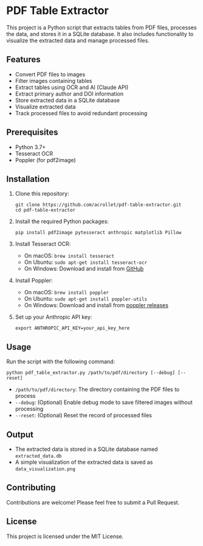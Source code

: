 # PDF Table Extractor

This project is a Python script that extracts tables from PDF files, processes the data, and stores it in a SQLite database. It also includes functionality to visualize the extracted data and manage processed files.

## Features

- Convert PDF files to images
- Filter images containing tables
- Extract tables using OCR and AI (Claude API)
- Extract primary author and DOI information
- Store extracted data in a SQLite database
- Visualize extracted data
- Track processed files to avoid redundant processing

## Prerequisites

- Python 3.7+
- Tesseract OCR
- Poppler (for pdf2image)

## Installation

1. Clone this repository:
   ```
   git clone https://github.com/acrollet/pdf-table-extractor.git
   cd pdf-table-extractor
   ```

2. Install the required Python packages:
   ```
   pip install pdf2image pytesseract anthropic matplotlib Pillow
   ```

3. Install Tesseract OCR:
   - On macOS: `brew install tesseract`
   - On Ubuntu: `sudo apt-get install tesseract-ocr`
   - On Windows: Download and install from [GitHub](https://github.com/UB-Mannheim/tesseract/wiki)

4. Install Poppler:
   - On macOS: `brew install poppler`
   - On Ubuntu: `sudo apt-get install poppler-utils`
   - On Windows: Download and install from [poppler releases](http://blog.alivate.com.au/poppler-windows/)

5. Set up your Anthropic API key:
   ```
   export ANTHROPIC_API_KEY=your_api_key_here
   ```

## Usage

Run the script with the following command:

```
python pdf_table_extractor.py /path/to/pdf/directory [--debug] [--reset]
```

- `/path/to/pdf/directory`: The directory containing the PDF files to process
- `--debug`: (Optional) Enable debug mode to save filtered images without processing
- `--reset`: (Optional) Reset the record of processed files

## Output

- The extracted data is stored in a SQLite database named `extracted_data.db`
- A simple visualization of the extracted data is saved as `data_visualization.png`

## Contributing

Contributions are welcome! Please feel free to submit a Pull Request.

## License

This project is licensed under the MIT License.

